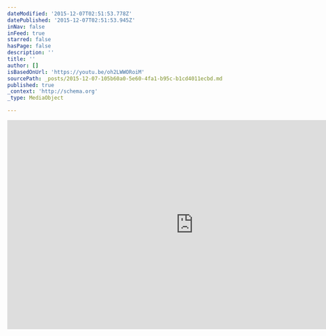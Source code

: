 ```yaml
---
dateModified: '2015-12-07T02:51:53.778Z'
datePublished: '2015-12-07T02:51:53.945Z'
inNav: false
inFeed: true
starred: false
hasPage: false
description: ''
title: ''
author: []
isBasedOnUrl: 'https://youtu.be/oh2LWWORoiM'
sourcePath: _posts/2015-12-07-105b60a0-5e60-4fa1-b95c-b1cd4011ecbd.md
published: true
_context: 'http://schema.org'
_type: MediaObject

---
```

<iframe src="https://cdn.embedly.com/widgets/media.html?src=https%3A%2F%2Fwww.youtube.com%2Fembed%2Foh2LWWORoiM%3Ffeature%3Doembed&amp;url=https%3A%2F%2Fwww.youtube.com%2Fwatch%3Fv%3Doh2LWWORoiM%26feature%3Dyoutu.be&amp;image=https%3A%2F%2Fi.ytimg.com%2Fvi%2Foh2LWWORoiM%2Fhqdefault.jpg&amp;key=b7d04c9b404c499eba89ee7072e1c4f7&amp;type=text%2Fhtml&amp;schema=youtube" width="854" height="480" scrolling="no" frameborder="0" allowfullscreen="allowfullscreen" style=""></iframe>